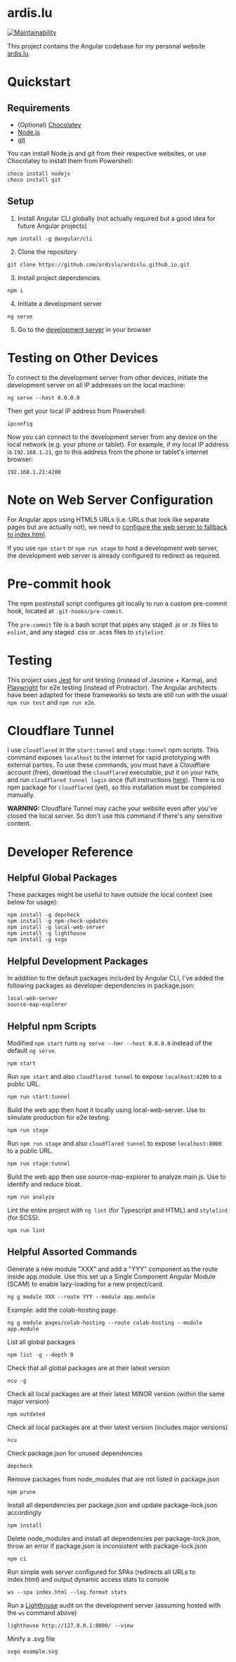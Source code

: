 # ardis.lu
[![Maintainability](https://api.codeclimate.com/v1/badges/e036880db60c5df107c7/maintainability)](https://codeclimate.com/github/ardislu/ardislu.github.io/maintainability)

This project contains the Angular codebase for my personal website [ardis.lu](https://ardis.lu).

# Quickstart

## Requirements

- (Optional) [Chocolatey](https://chocolatey.org/)
- [Node.js](https://nodejs.org/)
- [git](https://gitforwindows.org/)

You can install Node.js and git from their respective websites, or use Chocolatey to install them from Powershell:
```
choco install nodejs
choco install git
```

## Setup

1. Install Angular CLI globally (not actually required but a good idea for future Angular projects)
```
npm install -g @angular/cli
```

2. Clone the repository
```
git clone https://github.com/ardislu/ardislu.github.io.git
```

3. Install project dependencies
```
npm i
```

4. Initiate a development server
```
ng serve
```

5. Go to the [development server](http://localhost:4200/) in your browser

# Testing on Other Devices
To connect to the development server from other devices, initiate the development server on all IP addresses on the local machine:
```
ng serve --host 0.0.0.0
```

Then get your local IP address from Powershell:
```
ipconfig
```

Now you can connect to the development server from any device on the local network (e.g. your phone or tablet). For example, if my local IP address is `192.168.1.21`, go to this address from the phone or tablet's internet browser:
```
192.168.1.21:4200
```

# Note on Web Server Configuration
For Angular apps using HTML5 URLs (i.e. URLs that look like separate pages but are actually not), we need to [configure the web server to fallback to index.html](https://angular.io/guide/deployment#server-configuration). 

If you use `npm start` or `npm run stage` to host a development web server, the development web server is already configured to redirect as required. 

# Pre-commit hook
The npm postinstall script configures git locally to run a custom pre-commit hook, located at `.git-hooks/pre-commit`.

The `pre-commit` file is a bash script that pipes any staged .js or .ts files to `eslint`, and any staged .css or .scss files to `stylelint`.

# Testing
This project uses [Jest](https://www.npmjs.com/package/jest) for unit testing (instead of Jasmine + Karma), and [Playwright](https://www.npmjs.com/package/playwright) for e2e testing (instead of Protractor). The Angular architects have been adapted for these frameworks so tests are still run with the usual `npm run test` and `npm run e2e`.

# Cloudflare Tunnel
I use `cloudflared` in the `start:tunnel` and `stage:tunnel` npm scripts. This command exposes `localhost` to the internet for rapid prototyping with external parties. To use these commands, you must have a Cloudflare account (free), download the `cloudflared` executable, put it on your `PATH`, and run `cloudflared tunnel login` once (full instructions [here](https://developers.cloudflare.com/cloudflare-one/connections/connect-apps/install-and-setup/installation)). There is no npm package for `cloudflared` (yet), so this installation must be completed manually.

**WARNING:** Cloudflare Tunnel may cache your website even after you've closed the local server. So don't use this command if there's any sensitive content.

# Developer Reference

## Helpful Global Packages
These packages might be useful to have outside the local context (see below for usage):
```
npm install -g depcheck
npm install -g npm-check-updates
npm install -g local-web-server
npm install -g lighthouse
npm install -g svgo
```

## Helpful Development Packages
In addition to the default packages included by Angular CLI, I've added the following packages as developer dependencies in package.json:
```
local-web-server
source-map-explorer
```

## Helpful npm Scripts
Modified `npm start` runs `ng serve --hmr --host 0.0.0.0` instead of the default `ng serve`.
```
npm start
```

Run `npm start` and also `cloudflared tunnel` to expose `localhost:4200` to a public URL.
```
npm run start:tunnel
```

Build the web app then host it locally using local-web-server. Use to simulate production for e2e testing. 
```
npm run stage
```

Run `npm run stage` and also `cloudflared tunnel` to expose `localhost:8000` to a public URL.
```
npm run stage:tunnel
```

Build the web app then use source-map-explorer to analyze main.js. Use to identify and reduce bloat.
```
npm run analyze
```

Lint the entire project with `ng lint` (for Typescript and HTML) and `stylelint` (for SCSS).
```
npm run lint
```

## Helpful Assorted Commands
Generate a new module "XXX" and add a "YYY" component as the route inside app.module. Use this set up a Single Component Angular Module (SCAM) to enable lazy-loading for a new project/card.
```
ng g module XXX --route YYY --module app.module
```

Example: add the colab-hosting page. 
```
ng g module pages/colab-hosting --route colab-hosting --module app.module
```

List all global packages
```
npm list -g --depth 0
```

Check that all global packages are at their latest version
```
ncu -g
```

Check all local packages are at their latest MINOR version (within the same major version)
```
npm outdated
```

Check all local packages are at their latest version (includes major versions)
```
ncu
```

Check package.json for unused dependencies
```
depcheck
```

Remove packages from node_modules that are not listed in package.json
```
npm prune
```

Install all dependencies per package.json and update package-lock.json accordingly
```
npm install
```

Delete node_modules and install all dependencies per package-lock.json, throw an error if package.json is inconsistent with package-lock.json
```
npm ci
```

Run simple web server configured for SPAs (redirects all URLs to index.html) and output dynamic access stats to console
```
ws --spa index.html --log.format stats
```

Run a [Lighthouse](https://developers.google.com/web/tools/lighthouse) audit on the development server (assuming hosted with the `ws` command above)
```
lighthouse http://127.0.0.1:8000/ --view
```

Minify a .svg file
```
svgo example.svg
```
